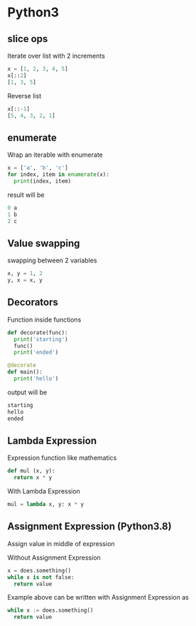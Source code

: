 # Python3

## slice ops

Iterate over list with 2 increments

```py
x = [1, 2, 3, 4, 5]
x[::2]
[1, 3, 5]
```

Reverse list

```py
x[::-1]
[5, 4, 3, 2, 1]
```

## enumerate

Wrap an iterable with enumerate

```py
x = ['a', 'b', 'c']
for index, item in enumerate(x):
  print(index, item)
```

result will be

```py
0 a
1 b
2 c
```

## Value swapping

swapping between 2 variables

```py
x, y = 1, 2
y, x = x, y
```

## Decorators

Function inside functions

```python
def decorate(func):
  print('starting')
  func()
  print('ended')

@decorate
def main():
  print('hello')
```

output will be

```python
starting
hello
ended
```

## Lambda Expression

Expression function like mathematics

```python
def mul (x, y):
  return x * y
```

With Lambda Expression

```python
mul = lambda x, y: x * y
```

## Assignment Expression (Python3.8)

Assign value in middle of expression

Without Assignment Expression

```python
x = does.something()
while x is not false:
  return value
```

Example above can be written with Assignment Expression as

```python
while x := does.something()
  return value
```

